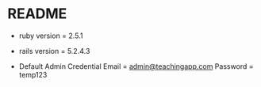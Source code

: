 # README

* ruby version = 2.5.1
* rails version = 5.2.4.3

* Default Admin Credential
   Email = admin@teachingapp.com
   Password    = temp123
